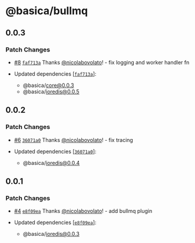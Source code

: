 # @basica/bullmq

## 0.0.3

### Patch Changes

- [#8](https://github.com/nicolabovolato/basica/pull/8) [`faf713a`](https://github.com/nicolabovolato/basica/commit/faf713aa3a687e3dd046154e317992568942d139) Thanks [@nicolabovolato](https://github.com/nicolabovolato)! - fix logging and worker handler fn

- Updated dependencies [[`faf713a`](https://github.com/nicolabovolato/basica/commit/faf713aa3a687e3dd046154e317992568942d139)]:
  - @basica/core@0.0.3
  - @basica/ioredis@0.0.5

## 0.0.2

### Patch Changes

- [#6](https://github.com/nicolabovolato/basica/pull/6) [`36071a0`](https://github.com/nicolabovolato/basica/commit/36071a082275f1b66c502b817cae901c52ed4513) Thanks [@nicolabovolato](https://github.com/nicolabovolato)! - fix tracing

- Updated dependencies [[`36071a0`](https://github.com/nicolabovolato/basica/commit/36071a082275f1b66c502b817cae901c52ed4513)]:
  - @basica/ioredis@0.0.4

## 0.0.1

### Patch Changes

- [#4](https://github.com/nicolabovolato/basica/pull/4) [`e8f09ea`](https://github.com/nicolabovolato/basica/commit/e8f09ea5ed42e17a1d809ebd57bb859896b42782) Thanks [@nicolabovolato](https://github.com/nicolabovolato)! - add bullmq plugin

- Updated dependencies [[`e8f09ea`](https://github.com/nicolabovolato/basica/commit/e8f09ea5ed42e17a1d809ebd57bb859896b42782)]:
  - @basica/ioredis@0.0.3
